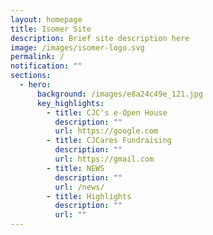```yaml
---
layout: homepage
title: Isomer Site
description: Brief site description here
image: /images/isomer-logo.svg
permalink: /
notification: ""
sections:
  - hero:
      background: /images/e8a24c49e_121.jpg
      key_highlights:
        - title: CJC's e-Open House
          description: ""
          url: https://google.com
        - title: CJCares Fundraising
          description: ""
          url: https://gmail.com
        - title: NEWS
          description: ""
          url: /news/
        - title: Highlights
          description: ""
          url: ""
---
```

